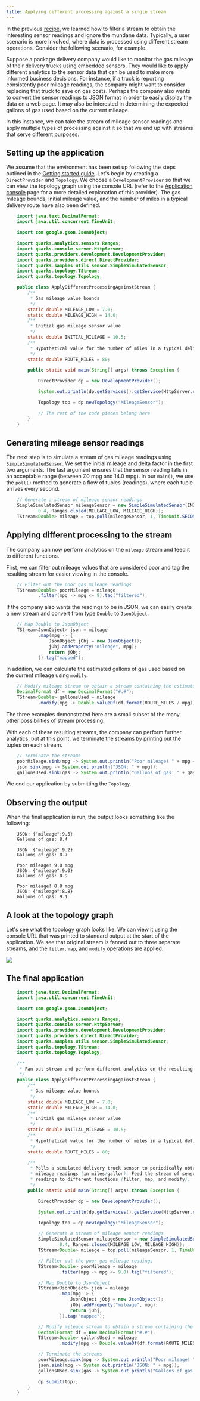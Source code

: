 ```yaml
---
title: Applying different processing against a single stream
---
```


In the previous [recipe](recipe_value_out_of_range), we learned how to filter a stream to obtain the interesting sensor readings and ignore the mundane data. Typically, a user scenario is more involved, where data is processed using different stream operations. Consider the following scenario, for example.

Suppose a package delivery company would like to monitor the gas mileage of their delivery trucks using embedded sensors. They would like to apply different analytics to the sensor data that can be used to make more informed business decisions. For instance, if a truck is reporting consistently poor mileage readings, the company might want to consider replacing that truck to save on gas costs. Perhaps the company also wants to convert the sensor readings to JSON format in order to easily display the data on a web page. It may also be interested in determining the expected gallons of gas used based on the current mileage.

In this instance, we can take the stream of mileage sensor readings and apply multiple types of processing against it so that we end up with streams that serve different purposes.

## Setting up the application

We assume that the environment has been set up following the steps outlined in the [Getting started guide](../docs/quarks-getting-started). Let's begin by creating a `DirectProvider` and `Topology`. We choose a `DevelopmentProvider` so that we can view the topology graph using the console URL (refer to the [Application console](../docs/console) page for a more detailed explanation of this provider). The gas mileage bounds, initial mileage value, and the number of miles in a typical delivery route have also been defined.

```java
    import java.text.DecimalFormat;
    import java.util.concurrent.TimeUnit;

    import com.google.gson.JsonObject;

    import quarks.analytics.sensors.Ranges;
    import quarks.console.server.HttpServer;
    import quarks.providers.development.DevelopmentProvider;
    import quarks.providers.direct.DirectProvider;
    import quarks.samples.utils.sensor.SimpleSimulatedSensor;
    import quarks.topology.TStream;
    import quarks.topology.Topology;

    public class ApplyDifferentProcessingAgainstStream {
        /**
         * Gas mileage value bounds
         */
        static double MILEAGE_LOW = 7.0;
        static double MILEAGE_HIGH = 14.0;
        /**
         * Initial gas mileage sensor value
         */
        static double INITIAL_MILEAGE = 10.5;
        /**
         * Hypothetical value for the number of miles in a typical delivery route
         */
        static double ROUTE_MILES = 80;

        public static void main(String[] args) throws Exception {

            DirectProvider dp = new DevelopmentProvider();

            System.out.println(dp.getServices().getService(HttpServer.class).getConsoleUrl());

            Topology top = dp.newTopology("MileageSensor");

            // The rest of the code pieces belong here
        }
    }
```

## Generating mileage sensor readings

The next step is to simulate a stream of gas mileage readings using [`SimpleSimulatedSensor`](https://github.com/apache/incubator-quarks/blob/master/samples/utils/src/main/java/quarks/samples/utils/sensor/SimpleSimulatedSensor.java). We set the initial mileage and delta factor in the first two arguments. The last argument ensures that the sensor reading falls in an acceptable range (between 7.0 mpg and 14.0 mpg). In our `main()`, we use the `poll()` method to generate a flow of tuples (readings), where each tuple arrives every second.

```java
    // Generate a stream of mileage sensor readings
    SimpleSimulatedSensor mileageSensor = new SimpleSimulatedSensor(INITIAL_MILEAGE,
            0.4, Ranges.closed(MILEAGE_LOW, MILEAGE_HIGH));
    TStream<Double> mileage = top.poll(mileageSensor, 1, TimeUnit.SECONDS);
```

## Applying different processing to the stream

The company can now perform analytics on the `mileage` stream and feed it to different functions. 

First, we can filter out mileage values that are considered poor and tag the resulting stream for easier viewing in the console.

```java
    // Filter out the poor gas mileage readings
    TStream<Double> poorMileage = mileage
            .filter(mpg -> mpg <= 9).tag("filtered");
```

If the company also wants the readings to be in JSON, we can easily create a new stream and convert from type `Double` to `JsonObject`.

```java
    // Map Double to JsonObject
    TStream<JsonObject> json = mileage
            .map(mpg -> {
                JsonObject jObj = new JsonObject();
                jObj.addProperty("mileage", mpg);
                return jObj;
            }).tag("mapped");
```

In addition, we can calculate the estimated gallons of gas used based on the current mileage using `modify`.

```java
    // Modify mileage stream to obtain a stream containing the estimated gallons of gas used
    DecimalFormat df = new DecimalFormat("#.#");
    TStream<Double> gallonsUsed = mileage
            .modify(mpg -> Double.valueOf(df.format(ROUTE_MILES / mpg))).tag("modified");
```

The three examples demonstrated here are a small subset of the many other possibilities of stream processing.

With each of these resulting streams, the company can perform further analytics, but at this point, we terminate the streams by printing out the tuples on each stream.

```java
    // Terminate the streams
    poorMileage.sink(mpg -> System.out.println("Poor mileage! " + mpg + " mpg"));
    json.sink(mpg -> System.out.println("JSON: " + mpg));
    gallonsUsed.sink(gas -> System.out.println("Gallons of gas: " + gas + "\n"));
```

We end our application by submitting the `Topology`.

## Observing the output

When the final application is run, the output looks something like the following:

```
    JSON: {"mileage":9.5}
    Gallons of gas: 8.4

    JSON: {"mileage":9.2}
    Gallons of gas: 8.7

    Poor mileage! 9.0 mpg
    JSON: {"mileage":9.0}
    Gallons of gas: 8.9

    Poor mileage! 8.8 mpg
    JSON: {"mileage":8.8}
    Gallons of gas: 9.1
```

## A look at the topology graph

Let's see what the topology graph looks like. We can view it using the console URL that was printed to standard output at the start of the application. We see that original stream is fanned out to three separate streams, and the `filter`, `map`, and `modify` operations are applied.

<img src="images/different_processing_against_stream_topology_graph.jpg">

## The final application

```java
    import java.text.DecimalFormat;
    import java.util.concurrent.TimeUnit;

    import com.google.gson.JsonObject;

    import quarks.analytics.sensors.Ranges;
    import quarks.console.server.HttpServer;
    import quarks.providers.development.DevelopmentProvider;
    import quarks.providers.direct.DirectProvider;
    import quarks.samples.utils.sensor.SimpleSimulatedSensor;
    import quarks.topology.TStream;
    import quarks.topology.Topology;

    /**
     * Fan out stream and perform different analytics on the resulting streams.
     */
    public class ApplyDifferentProcessingAgainstStream {
        /**
         * Gas mileage value bounds
         */
        static double MILEAGE_LOW = 7.0;
        static double MILEAGE_HIGH = 14.0;
        /**
         * Initial gas mileage sensor value
         */
        static double INITIAL_MILEAGE = 10.5;
        /**
         * Hypothetical value for the number of miles in a typical delivery route
         */
        static double ROUTE_MILES = 80;

        /**
         * Polls a simulated delivery truck sensor to periodically obtain
         * mileage readings (in miles/gallon). Feed the stream of sensor
         * readings to different functions (filter, map, and modify).
         */
        public static void main(String[] args) throws Exception {

            DirectProvider dp = new DevelopmentProvider();

            System.out.println(dp.getServices().getService(HttpServer.class).getConsoleUrl());

            Topology top = dp.newTopology("MileageSensor");

            // Generate a stream of mileage sensor readings
            SimpleSimulatedSensor mileageSensor = new SimpleSimulatedSensor(INITIAL_MILEAGE,
                    0.4, Ranges.closed(MILEAGE_LOW, MILEAGE_HIGH));
            TStream<Double> mileage = top.poll(mileageSensor, 1, TimeUnit.SECONDS);

            // Filter out the poor gas mileage readings
            TStream<Double> poorMileage = mileage
                    .filter(mpg -> mpg <= 9.0).tag("filtered");

            // Map Double to JsonObject
            TStream<JsonObject> json = mileage
                    .map(mpg -> {
                        JsonObject jObj = new JsonObject();
                        jObj.addProperty("mileage", mpg);
                        return jObj;
                    }).tag("mapped");

            // Modify mileage stream to obtain a stream containing the estimated gallons of gas used
            DecimalFormat df = new DecimalFormat("#.#");
            TStream<Double> gallonsUsed = mileage
                    .modify(mpg -> Double.valueOf(df.format(ROUTE_MILES / mpg))).tag("modified");

            // Terminate the streams
            poorMileage.sink(mpg -> System.out.println("Poor mileage! " + mpg + " mpg"));
            json.sink(mpg -> System.out.println("JSON: " + mpg));
            gallonsUsed.sink(gas -> System.out.println("Gallons of gas: " + gas + "\n"));

            dp.submit(top);
        }
    }
```
